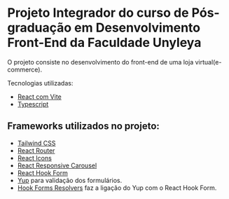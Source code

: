 # Projeto Integrador do curso de Pós-graduação em Desenvolvimento Front-End da Faculdade Unyleya

O projeto consiste no desenvolvimento do front-end de uma loja virtual(e-commerce).

Tecnologias utilizadas:

- [React com Vite](https://vite.dev/)
- [Typescript](https://www.typescriptlang.org/)

## Frameworks utilizados no projeto:

- [Tailwind CSS](https://tailwindcss.com/)
- [React Router](https://reactrouter.com/)
- [React Icons](https://react-icons.github.io/react-icons/)
- [React Responsive Carousel](https://www.npmjs.com/package/react-responsive-carousel)
- [React Hook Form](https://www.react-hook-form.com/)
- [Yup](https://www.npmjs.com/package/yup/v/1.0.0-alpha.3) para validação dos formulários.
- [Hook Forms Resolvers](https://www.npmjs.com/package/@hookform/resolvers) faz a ligação do Yup com o React Hook Form.
